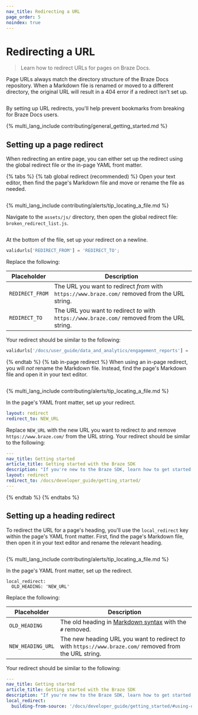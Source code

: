 ```yaml
---
nav_title: Redirecting a URL
page_order: 5
noindex: true
---
```


# Redirecting a URL

> Learn how to redirect URLs for pages on Braze Docs.

Page URLs always match the directory structure of the Braze Docs repository. When a Markdown file is renamed or moved to a different directory, the original URL will result in a 404 error if a redirect isn't set up.

![]()

By setting up URL redirects, you'll help prevent bookmarks from breaking for Braze Docs users.

{% multi_lang_include contributing/general_getting_started.md %}

## Setting up a page redirect

When redirecting an entire page, you can either set up the redirect using the global redirect file or the in-page YAML front matter.

{% tabs %}
{% tab global redirect (recommended) %}
Open your text editor, then find the page's Markdown file and move or rename the file as needed.

![]()

{% multi_lang_include contributing/alerts/tip_locating_a_file.md %}

Navigate to the `assets/js/` directory, then open the global redirect file: `broken_redirect_list.js`.

![]()

At the bottom of the file, set up your redirect on a newline.

```javascript
validurls['REDIRECT_FROM'] = 'REDIRECT_TO';
```

Replace the following:

| Placeholder     | Description                                                                                    |
|-----------------|------------------------------------------------------------------------------------------------|
| `REDIRECT_FROM` | The URL you want to redirect _from_ with `https://www.braze.com/` removed from the URL string. |
| `REDIRECT_TO`   | The URL you want to redirect _to_ with `https://www.braze.com/` removed from the URL string.   |

Your redirect should be similar to the following:

```javascript
validurls['/docs/user_guide/data_and_analytics/engagement_reports'] = '/docs/user_guide/data_and_analytics/your_reports/engagement_reports';
```
{% endtab %}
{% tab in-page redirect %}
When using an in-page redirect, you will _not_ rename the Markdown file. Instead, find the page's Markdown file and open it in your text editor.

![]()

{% multi_lang_include contributing/alerts/tip_locating_a_file.md %}

In the page's YAML front matter, set up your redirect.

```yaml
layout: redirect
redirect_to: NEW_URL
```

Replace `NEW_URL` with the new URL you want to redirect _to_ and remove `https://www.braze.com/` from the URL string. Your redirect should be similar to the following:

```yaml
---
nav_title: Getting started
article_title: Getting started with the Braze SDK
description: "If you're new to the Braze SDK, learn how to get started."
layout: redirect
redirect_to: /docs/developer_guide/getting_started/
---
```
{% endtab %}
{% endtabs %}

## Setting up a heading redirect

To redirect the URL for a page's heading, you'll use the `local_redirect` key within the page's YAML front matter. First, find the page's Markdown file, then open it in your text editor and rename the relevant heading.

![]()

{% multi_lang_include contributing/alerts/tip_locating_a_file.md %}

In the page's YAML front matter, set up the redirect.

```
local_redirect:
  OLD_HEADING: 'NEW_URL'
```

Replace the following:

| Placeholder       | Description                                                                                                                                   |
|-------------------|-----------------------------------------------------------------------------------------------------------------------------------------------|
| `OLD_HEADING`     | The old heading in [Markdown syntax](https://www.markdownguide.org/basic-syntax/#an-example-putting-the-parts-together) with the `#` removed. |
| `NEW_HEADING_URL` | The new heading URL you want to redirect _to_ with `https://www.braze.com/` removed from the URL string.                                      |

Your redirect should be similar to the following:

```yaml
---
nav_title: Getting started
article_title: Getting started with the Braze SDK
description: "If you're new to the Braze SDK, learn how to get started."
local_redirect:
  building-from-source: '/docs/developer_guide/getting_started/#using-our-install-script'
```
